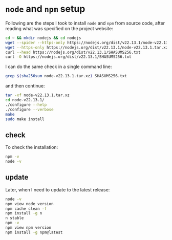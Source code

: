# `node` and `npm` setup

Following are the steps I took to install `node` and `npm` from source code, after reading what was specified on the project website:

```bash
cd ~ && mkdir nodejs && cd nodejs
wget --spider --https-only https://nodejs.org/dist/v22.13.1/node-v22.13.1.tar.xz
wget --https-only https://nodejs.org/dist/v22.13.1/node-v22.13.1.tar.xz
curl --head https://nodejs.org/dist/v22.13.1/SHASUMS256.txt
curl -O https://nodejs.org/dist/v22.13.1/SHASUMS256.txt
```

I can do the same check in a single command line:

```bash
grep $(sha256sum node-v22.13.1.tar.xz) SHASUMS256.txt
```

and then continue:

```bash
tar -xf node-v22.13.1.tar.xz
cd node-v22.13.1/
./configure --help
./configure --verbose
make
sudo make install
```

## check

To check the installation:

```bash
npm -v
node -v
```

## update

Later, when I need to update to the latest release:

```bash
node -v
npm view node version
npm cache clean -f
npm install -g n
n stable
npm -v
npm view npm version
npm install -g npm@latest
```
